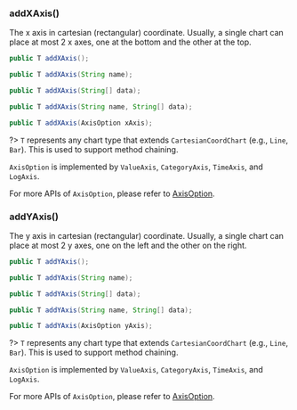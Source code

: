 ### addXAxis()

The x axis in cartesian (rectangular) coordinate. Usually, a single chart can place at most 2 x axes, one at the bottom and the other at the top.

```java
public T addXAxis();

public T addXAxis(String name);

public T addXAxis(String[] data);

public T addXAxis(String name, String[] data);

public T addXAxis(AxisOption xAxis);
```

?> `T` represents any chart type that extends `CartesianCoordChart` (e.g., `Line`, `Bar`). This is used to support method chaining.

`AxisOption` is implemented by `ValueAxis`, `CategoryAxis`, `TimeAxis`, and `LogAxis`.

For more APIs of `AxisOption`, please refer to [AxisOption](component-apis/axis-option).

### addYAxis()

The y axis in cartesian (rectangular) coordinate. Usually, a single chart can place at most 2 y axes, one on the left and the other on the right.

```java
public T addYAxis();

public T addYAxis(String name);

public T addYAxis(String[] data);

public T addYAxis(String name, String[] data);

public T addYAxis(AxisOption yAxis);
```

?> `T` represents any chart type that extends `CartesianCoordChart` (e.g., `Line`, `Bar`). This is used to support method chaining.

`AxisOption` is implemented by `ValueAxis`, `CategoryAxis`, `TimeAxis`, and `LogAxis`.

For more APIs of `AxisOption`, please refer to [AxisOption](component-apis/axis-option).
